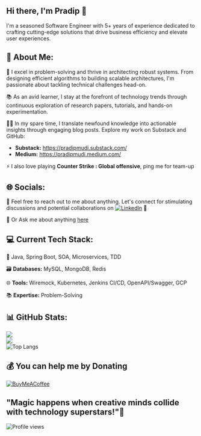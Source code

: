 <html>
    <head>
        <meta name="google-site-verification" content="NVeBBb2-gWO2_Wjt0PFChFeUWv_bgfuHHeQpk53df7k" />
    </head>
    <body>
    </body>
</html>

## Hi there, I'm Pradip 👋
I'm a seasoned Software Engineer with 5+ years of experience dedicated to crafting cutting-edge solutions that drive business efficiency and elevate user experiences.

## 💫 About Me:
🚀 I excel in problem-solving and thrive in architecting robust systems. From designing efficient algorithms to building scalable architectures, I'm passionate about tackling technical challenges head-on.

📚 As an avid learner, I stay at the forefront of technology trends through continuous exploration of research papers, tutorials, and hands-on experimentation.

👨‍💻 In my spare time, I translate newfound knowledge into actionable insights through engaging blog posts. Explore my work on Substack and GitHub:

 - **Substack:** https://pradipmudi.substack.com/
 - **Medium:** https://pradipmudi.medium.com/
 
⚡ I also love playing **Counter Strike : Global offensive**, ping me for team-up


## 🌐 Socials:
💬 Feel free to reach out to me about anything. Let's connect for stimulating discussions and potential collaborations on
[![LinkedIn](https://img.shields.io/badge/LinkedIn-%230077B5.svg?logo=linkedin&logoColor=white)](https://linkedin.com/in/pradipmudi) 🤝

💬 Or Ask me about anything [here](https://github.com/pradipmudi/pradipmudi/issues)

## 💻 Current Tech Stack:
🔧 Java, Spring Boot, SOA, Microservices, TDD

🗃️ **Databases:** MySQL, MongoDB, Redis

🌐 **Tools:** Wiremock, Kubernetes, Jenkins CI/CD, OpenAPI/Swagger, GCP

📚 **Expertise:** Problem-Solving

## 📊 GitHub Stats:
![](https://github-readme-streak-stats.herokuapp.com/?user=pradipmudi&theme=algolia&hide_border=false)<br/>
![](https://github-readme-stats.vercel.app/api?username=pradipmudi&theme=algolia&hide_border=false&include_all_commits=true&count_private=true)<br/>
![Top Langs](https://github-readme-stats.vercel.app/api/top-langs/?username=pradipmudi&layout=compact)


## 💰 You can help me by Donating
  [![BuyMeACoffee](https://img.shields.io/badge/Buy%20Me%20a%20Coffee-ffdd00?style=for-the-badge&logo=buy-me-a-coffee&logoColor=black)](https://buymeacoffee.com/pradipmudi) 

"Magic happens when creative minds collide with technology superstars!"🚀
---

![Profile views](https://gpvc.arturio.dev/pradipmudi)  

